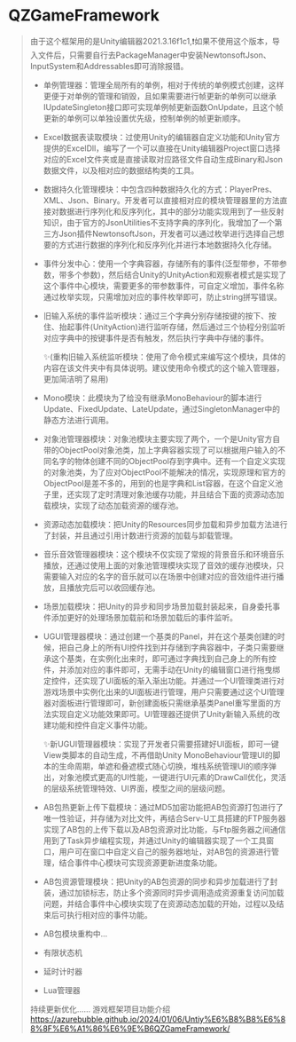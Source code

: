 # QZGameFramework
> 由于这个框架用的是Unity编辑器2021.3.16f1c1,❗️如果不使用这个版本，导入文件后，只需要自行去PackageManager中安装NewtonsoftJson、InputSystem和Addressables即可消除报错。
>
> - 单例管理器：管理全局所有的单例，相对于传统的单例模式创建，这样更便于对单例的管理和销毁，且如果需要进行帧更新的单例可以继承IUpdateSingleton接口即可实现单例帧更新函数OnUpdate，且这个帧更新的单例可以单独设置优先级，控制单例的帧更新顺序。
>
> - Excel数据表读取模块：过使用Unity的编辑器自定义功能和Unity官方提供的ExcelDll，编写了一个可以直接在Unity编辑器Project窗口选择对应的Excel文件夹或是直接读取对应路径文件自动生成Binary和Json数据文件，以及相对应的数据结构类的工具。
>
> - 数据持久化管理模块：中包含四种数据持久化的方式：PlayerPres、XML、Json、Binary。开发者可以直接相对应的模块管理器里的方法直接对数据进行序列化和反序列化，其中的部分功能实现用到了一些反射知识，由于官方的JsonUtilities不支持字典的序列化，我增加了一个第三方Json插件NewtonsoftJson，开发者可以通过枚举进行选择自己想要的方式进行数据的序列化和反序列化并进行本地数据持久化存储。
> - 事件分发中心：使用一个字典容器，存储所有的事件(泛型带参，不带参数，带多个参数)，然后结合Unity的UnityAction和观察者模式是实现了这个事件中心模块，需要更多的带参数事件，可自定义增加，事件名称通过枚举实现，只需增加对应的事件枚举即可，防止string拼写错误。
> - 旧输入系统的事件监听模块：通过三个字典分别存储按键的按下、按住、抬起事件(UnityAction)进行监听存储，然后通过三个协程分别监听对应字典中的按键事件是否有触发，然后执行字典中存储的事件。
>
>   ✨(重构旧输入系统监听模块：使用了命令模式来编写这个模块，具体的内容在该文件夹中有具体说明。建议使用命令模式的这个输入管理器，更加简洁明了易用)
> - Mono模块：此模块为了给没有继承MonoBehaviour的脚本进行Update、FixedUpdate、LateUpdate，通过SingletonManager中的静态方法进行调用。
> - 对象池管理器模块：对象池模块主要实现了两个，一个是Unity官方自带的ObjectPool对象池类，加上字典容器实现了可以根据用户输入的不同名字的物体创建不同的ObjectPool存到字典中。还有一个自定义实现的对象池类，为了应对ObjectPool不能解决的情况，实现原理和官方的ObjectPool是差不多的，用到的也是字典和List容器，在这个自定义池子里，还实现了定时清理对象池缓存功能，并且结合下面的资源动态加载模块，实现了动态加载资源的缓存池。
> - 资源动态加载模块：把Unity的Resources同步加载和异步加载方法进行了封装，并且通过引用计数进行资源的加载与卸载管理。
> - 音乐音效管理器模块：这个模块不仅实现了常规的背景音乐和环境音乐播放，还通过使用上面的对象池管理模块实现了音效的缓存池模块，只需要输入对应的名字的音乐就可以在场景中创建对应的音效组件进行播放，且播放完后可以收回缓存池。
> - 场景加载模块：把Unity的异步和同步场景加载封装起来，自身委托事件添加更好的处理场景加载前和场景加载后的事件监听。
> - UGUI管理器模块：通过创建一个基类的Panel，并在这个基类创建的时候，把自己身上的所有UI控件找到并存储到字典容器中，子类只需要继承这个基类，在实例化出来时，即可通过字典找到自己身上的所有控件，并添加对应的事件即可，无需手动在Unity的编辑窗口进行拖曳绑定控件，还实现了UI面板的渐入渐出功能。并通过一个UI管理类进行对游戏场景中实例化出来的UI面板进行管理，用户只需要通过这个UI管理器对面板进行管理即可，新创建面板只需继承基类Panel重写里面的方法实现自定义功能效果即可。UI管理器还提供了Unity新输入系统的改建功能和控件自定义事件功能。
>
>   ✨新UGUI管理器模块：实现了开发者只需要搭建好UI面板，即可一键View类脚本的自动生成，不再借助Unity MonoBehaviour管理UI的脚本的生命周期，单遮和叠遮模式随心切换，堆栈系统管理UI的顺序弹出，对象池模式更高的UI性能，一键进行UI元素的DrawCall优化，灵活的层级系统管理特效、UI界面，模型之间的层级问题。
>
> - AB包热更新上传下载模块：通过MD5加密功能把AB包资源打包进行了唯一性验证，并存储为对比文件，再结合Serv-U工具搭建的FTP服务器实现了AB包的上传下载以及AB包资源对比功能，与Ftp服务器之间通信用到了Task异步编程实现，并通过Unity的编辑器实现了一个工具窗口，用户可在窗口中自定义自己的服务器地址，对AB包的资源进行管理，结合事件中心模块可实现资源更新进度条功能。
> - AB包资源管理模块：把Unity的AB包资源的同步和异步加载进行了封装，通过加锁标志，防止多个资源同时异步调用造成资源重复访问加载问题，并结合事件中心模块实现了在资源动态加载的开始，过程以及结束后可执行相对应的事件功能。
> - AB包模块重构中...
> - 有限状态机
> - 延时计时器
> - Lua管理器
>
> 持续更新优化......
> 游戏框架项目功能介绍
> https://azurebubble.github.io/2024/01/06/Untiy%E6%B8%B8%E6%88%8F%E6%A1%86%E6%9E%B6QZGameFramework/

